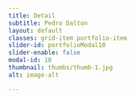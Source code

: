 ```yaml
---
title: Detail
subtitle: Pedro Dalton 
layout: default
classes: grid-item portfolio-item
slider-id: portfolioModal10
slider-enable: false
modal-id: 10
thumbnail: thumbs/thumb-1.jpg
alt: image-alt

---
```


